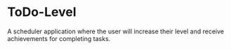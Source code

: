 # ToDo-Level
A scheduler application where the user will increase their level and receive achievements for completing tasks.

